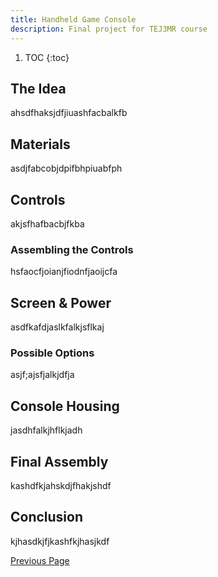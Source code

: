 ```yaml
---
title: Handheld Game Console
description: Final project for TEJ3MR course
---
```


1. TOC
{:toc}

## The Idea
ahsdfhaksjdfjiuashfacbalkfb

## Materials
asdjfabcobjdpifbhpiuabfph

## Controls
akjsfhafbacbjfkba

### Assembling the Controls
hsfaocfjoianjfiodnfjaoijcfa

## Screen & Power
asdfkafdjaslkfalkjsflkaj

### Possible Options
asjf;ajsfjalkjdfja

## Console Housing
jasdhfalkjhflkjadh

## Final Assembly
kashdfkjahskdjfhakjshdf

## Conclusion
kjhasdkjfjkashfkjhasjkdf

[Previous Page](./)
